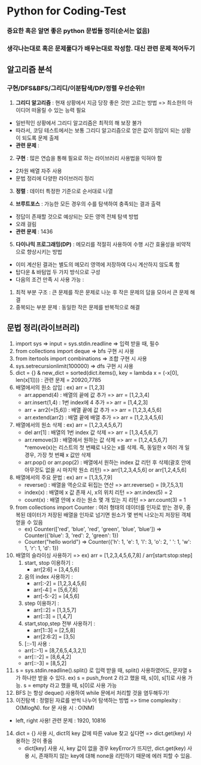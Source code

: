 # Python for Coding-Test

### 중요한 혹은 알면 좋은 python 문법들 정리(순서는 없음) 
### 생각나는대로 혹은 문제풀다가 배우는대로 작성함. 대신 관련 문제 적어두기

## 알고리즘 분석
### 구현/DFS&BFS/그리디/이분탐색/DP/정렬 우선순위!!
1. **그리디 알고리즘** : 현재 상황에서 지금 당장 좋은 것만 고르는 방법 => 최소한의 아이디어 떠올릴 수 있는 능력 필요
- 일반적인 상황에서 그리디 알고리즘은 최적의 해 보장 불가
- 따라서, 코딩 테스트에서는 보통 그리디 알고리즘으로 얻은 값이 정답이 되는 상황이 되도록 문제 출제
- **관련 문제** :
  
2. **구현** : 많은 연습을 통해 필요로 하는 라이브러리 사용법을 익혀야 함
- 2차원 배열 자주 사용
- 문법 정리에 다양한 라이브러리 정리

3. **정렬** : 데이터 특정한 기준으로 순서대로 나열

4. **브루트포스** : 가능한 모든 경우의 수를 탐색하여 충족되는 결과 출력
- 정답이 존재할 것으로 예상되는 모든 영역 전체 탐색 방법
- 오래 걸림
- **관련 문제** : 1436

5. **다이나믹 프로그래밍(DP)** : 메모리를 적절히 사용하여 수행 시간 효율성을 비약적으로 향상시키는 방법
- 이미 계산된 결과는 별도의 메모리 영역에 저장하여 다시 계산하지 않도록 함
- 탑다운 & 바텀업 두 가지 방식으로 구성
- 다음의 조건 만족 시 사용 가능 : 
1) 최적 부분 구조 : 큰 문제를 작은 문제로 나눈 후 작은 문제의 답을 모아서 큰 문제 해결
2) 중복되는 부분 문제 : 동일한 작은 문제를 반복적으로 해결
  
## 문법 정리(라이브러리)
1) import sys => input = sys.stdin.readline => 입력 받을 때, 필수
2) from collections import deque => bfs 구현 시 사용
3) from itertools import combinations => 조합 구현 시 사용
4) sys.setrecursionlimit(100000) => dfs 구현 시 사용
5) dict = {} & new_dict = sorted(dict.items(), key = lambda x = (-x[0], len(x[1]))) : 관련 문제 = 20920,7785
6) 배열에서의 원소 삽입 : ex) arr = [1,2,3]
   - arr.append(4) : 배열의 끝에 값 추가 => arr = [1,2,3,4]
   - arr.insert(1,4) : 1번 index에 4 추가 => arr = [1,4,2,3]
   - arr + arr2(=[5,6]) : 배열 끝에 값 추가 => arr = [1,2,3,4,5,6]
   - arr.extend(arr2) : 배열 끝에 배열 추가 => arr = [1,2,3,4,5,6]
7) 배열에서의 원소 삭제 : ex) arr = [1,2,3,4,5,6,7]
   - del arr[1] : 배열의 1번 index 값 삭제 => arr = [1,3,4,5,6,7]
   - arr.remove(3) : 배열에서 원하는 값 삭제 => arr = [1,2,4,5,6,7]  *remove(x)는 리스트의 첫 번쨰로 나오는 x를 삭제. 즉, 동일한 x 여러 개 일 경우, 가장 첫 번째 x 값만 삭제
   - arr.pop() or arr.pop(2) : 배열에서 원하는 index 값 리턴 후 삭제(괄호 안에 아무것도 없을 시 마지막 원소 리턴) => arr[1,2,3,4,5,6] or arr[1,2,4,5,6]
8) 배열에서의 주요 문법 : ex) arr = [1,3,5,7,9] 
   - reverse() : 배열을 역순으로 뒤집는 연산 => arr.reverse() = [9,7,5,3,1]
   - index(x) : 배열에 x 값 존재 시, x의 위치 리턴 => arr.index(5) = 2
   - count(x) : 배열 안에 x 라는 원소 몇 개 있는 지 리턴 => arr.count(3) = 1
9) from collections import Counter : 여러 형태의 데이터를 인자로 받는 경우, 중복된 데이터가 저장된 배열을 인자로 넘기면 원소가 몇 번씩 나오는지 저장된 객체 얻을 수 있음
    - ex) Counter(['red', 'blue', 'red', 'green', 'blue', 'blue']) => Counter({'blue': 3, 'red': 2, 'green': 1})
    - Counter("hello world") => Counter({'h': 1, 'e': 1, 'l': 3, 'o': 2, ' ': 1, 'w': 1, 'r': 1, 'd': 1})
10) 배열의 슬라이싱 사용하기 => ex) arr = [1,2,3,4,5,6,7,8] / arr[start:stop:step]
    1) start, stop 이용하기 :
       - arr[2:6] = [3,4,5,6]
    2) 음의 index 사용하기 :
       - arr[:-2] = [1,2,3,4,5,6]
       - arr[-4:] = [5,6,7,8]
       - arr[-5:-2] = [4,5,6]
    3) step 이용하기 :
       - arr[::2] = [1,3,5,7]
       - arr[::3] = [1,4,7]
    4) start,stop,step 전부 사용하기 :
       - arr[1::3] = [2,5,8]
       - arr[2:6:2] = [3,5]
    6) [::-1] 사용 : 
      - arr[::-1] = [8,7,6,5,4,3,2,1]
      - arr[::-2] = [8,6,4,2]
      - arr[::-3] = [8,5,2]
11) s = sys.stdin.readline().split() 로 입력 받을 때,
    split() 사용하였어도, 문자열 s가 하나만 받을 수 있다. 
    ex) s = push_front  2 라고 했을 때, s[0], s[1]로 사용 가능.
        s = empty 라고 했을 때, s[0]로 사용 가능
12) BFS 는 항상 deque() 사용하여 while 문에서 처리할 것을 염두해두기!
13) 이진탐색 : 정렬된 자료를 반씩 나누어 탐색하는 방법 => time complexity : O(MlogN). for 문 사용 시 : O(NM)
  - left, right 사용! 관련 문제 : 1920, 10816
14) dict = {} 사용 시, dict의 key 값에 따른 value 찾고 싶다면 => dict.get(key) 사용하는 것이 좋음
    - dict[key] 사용 시, key 값이 없을 경우 keyError가 뜨지만, dict.get(key) 사용 시, 존재하지 않는 key에 대해 none을 리턴하기 때문에 에러 피할 수 있음.
